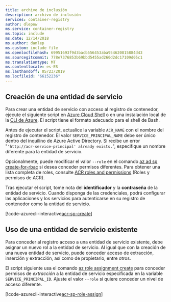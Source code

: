 ```yaml
---
title: archivo de inclusión
description: archivo de inclusión
services: container-registry
author: dlepow
ms.service: container-registry
ms.topic: include
ms.date: 12/14/2018
ms.author: danlep
ms.custom: include file
ms.openlocfilehash: 69951693f9d3bacb556453aba954620815884d43
ms.sourcegitcommit: 778e7376853b69bbd5455ad260d2dc17109d05c1
ms.translationtype: MT
ms.contentlocale: es-ES
ms.lasthandoff: 05/23/2019
ms.locfileid: "66152236"
---
```

## <a name="create-a-service-principal"></a>Creación de una entidad de servicio

Para crear una entidad de servicio con acceso al registro de contenedor, ejecute el siguiente script en [Azure Cloud Shell](../articles/cloud-shell/overview.md) o en una instalación local de la [CLI de Azure](/cli/azure/install-azure-cli). El script tiene el formato adecuado para el shell de Bash.

Antes de ejecutar el script, actualice la variable `ACR_NAME` con el nombre del registro de contenedor. El valor `SERVICE_PRINCIPAL_NAME` debe ser único dentro del inquilino de Azure Active Directory. Si recibe un error "`'http://acr-service-principal' already exists.`", especifique un nombre diferente para la entidad de servicio.

Opcionalmente, puede modificar el valor `--role` en el comando [az ad sp create-for-rbac][az-ad-sp-create-for-rbac] si desea conceder permisos diferentes. Para obtener una lista completa de roles, consulte [ACR roles and permissions](https://github.com/Azure/acr/blob/master/docs/roles-and-permissions.md) (Roles y permisos de ACR).

Tras ejecutar el script, tome nota del **identificador** y la **contraseña** de la entidad de servicio. Cuando disponga de las credenciales, podrá configurar las aplicaciones y los servicios para autenticarse en su registro de contenedor como la entidad de servicio.

<!-- https://github.com/Azure-Samples/azure-cli-samples/blob/master/container-registry/service-principal-create/service-principal-create.sh -->
[!code-azurecli-interactive[acr-sp-create](~/cli_scripts/container-registry/service-principal-create/service-principal-create.sh)]

## <a name="use-an-existing-service-principal"></a>Uso de una entidad de servicio existente

Para conceder al registro acceso a una entidad de servicio existente, debe asignar un nuevo rol a la entidad de servicio. Al igual que con la creación de una nueva entidad de servicio, puede conceder acceso de extracción, inserción y extracción, así como de propietario, entre otros.

El script siguiente usa el comando [az role assignment create][az-role-assignment-create] para conceder permisos de *extracción* a la entidad de servicio especificada en la variable `SERVICE_PRINCIPAL_ID`. Ajuste el valor `--role` si quiere conceder un nivel de acceso diferente.


<!-- https://github.com/Azure-Samples/azure-cli-samples/blob/master/container-registry/service-principal-assign-role/service-principal-assign-role.sh -->
[!code-azurecli-interactive[acr-sp-role-assign](~/cli_scripts/container-registry/service-principal-assign-role/service-principal-assign-role.sh)]

<!-- LINKS - Internal -->
[az-ad-sp-create-for-rbac]: /cli/azure/ad/sp?view=azure-cli-latest#az-ad-sp-create-for-rbac
[az-role-assignment-create]: /cli/azure/role/assignment#az-role-assignment-create
